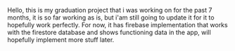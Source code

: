 Hello, this is my graduation project that i was working on for the past 7 months, it is so far working as is, but i'am still going to update it for it to hopefully work perfectly. For now, it has firebase implementation that works with the firestore database and shows functioning data in the app, will hopefully implement more stuff later. 